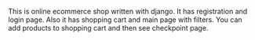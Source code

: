 This is online ecommerce shop written with django. It has registration and login page. Also it has shopping cart and main page with filters. You can add products to shopping cart and then see checkpoint page.